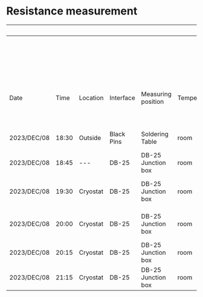# Resistance measurement

|             |       |          |            |                    |             |                                        | Channel  | CH7             | CH8        | CH9                       | CH10               | CH11            | CH12  |
|-------------|-------|----------|------------|--------------------|-------------|----------------------------------------|----------|-----------------|------------|---------------------------|--------------------|-----------------|-------|
|             |       |          |            |                    |             |                                        | DB25-Pin | 1-14            | 3-16       | 5-18                      | 7-20               | 9-22            | 11-24 |
|             |       |          |            |                    |             |                                        | Detector | 3x3NTD          | NoNTD      | LMO-NTD                   | 1 MΩ               | 3x1NTD          | 19T20 |
| Date        | Time  | Location | Interface  | Measuring position | Temperature | Comment                                | Comment  | 3 mm * 3 mm NTD | P-Cu wires | 20 mm * 20 mm * 20 mm LMO | Reference resistor | 3 mm * 1 mm NTD | USTC  |
| 2023/DEC/08 | 18:30 | Outside  | Black Pins | Soldering Table    | room        | LMO-NTD with NbTi and golden wires     | R [Ω]    | ---             | ---        | 58.1                      | ---                | ---             | ---   |
| 2023/DEC/08 | 18:45 | ---      | DB-25      | DB-25 Junction box | room        | Deducted impact of junction box        | R [Ω]    | ---             | ---        | 54.4                      | ---                | 54.4            | 52.8  |
| 2023/DEC/08 | 19:30 | Cryostat | DB-25      | DB-25 Junction box | room        | Measurement before installing LMO-NTD  | R [Ω]    | 63.0            | 81.7       | ---                       | 1.019 M            | 66.7            | 65.0  |
| 2023/DEC/08 | 20:00 | Cryostat | DB-25      | DB-25 Junction box | room        | Measurement after installing LMO-NTD   | R [Ω]    | 63.1            | 63.0       | 110.3                     | 1.020 M            | 66.7            | 65.0  |
| 2023/DEC/08 | 20:15 | Cryostat | DB-25      | DB-25 Junction box | room        | Measurement after closing first vessel | R [Ω]    | 63.0            | 62.4       | 110.2                     | 1.016 M            | 66.7            | 64.9  |
| 2023/DEC/08 | 21:15 | Cryostat | DB-25      | DB-25 Junction box | room        | Measurement after closing all vessels  | R [Ω]    | 63.2            | 62.6       | 110.3                     | 1.019 M            | 66.8            | 65.1  |

